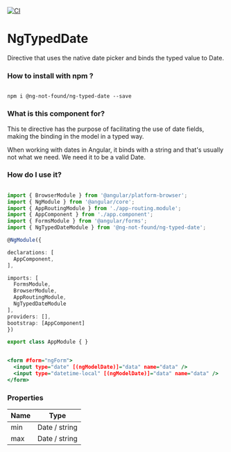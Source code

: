 [![CI](https://github.com/NGNOTFND/ng-typed-date/actions/workflows/main.yml/badge.svg)](https://github.com/NGNOTFND/ng-typed-date/actions/workflows/main.yml)


# NgTypedDate

  

Directive that uses the native date picker and binds the typed value to Date.

  

### How to install with npm ?

```

npm i @ng-not-found/ng-typed-date --save

```

  

### What is this component for? ###

  

This te directive has the purpose of facilitating the use of date fields, making the binding in the model in a typed way.

  

When working with dates in Angular, it binds with a string and that's usually not what we need. We need it to be a valid Date.

  

### How do I use it? ###

  

```module.ts

import { BrowserModule } from '@angular/platform-browser';
import { NgModule } from '@angular/core';
import { AppRoutingModule } from './app-routing.module';
import { AppComponent } from './app.component';
import { FormsModule } from '@angular/forms';
import { NgTypedDateModule } from '@ng-not-found/ng-typed-date';

@NgModule({

declarations: [
  AppComponent,
],

imports: [
  FormsModule,
  BrowserModule,
  AppRoutingModule,
  NgTypedDateModule
],
providers: [],
bootstrap: [AppComponent]
})

export class AppModule { }

```

```.html

<form #form="ngForm">
  <input type="date" [(ngModelDate)]="data" name="data" />
  <input type="datetime-local" [(ngModelDate)]="data" name="data" />
</form>

```

### Properties ###


| Name  |  Type |
| ------------ | ------------ |
| min  |  Date / string  |
| max |  Date / string  |
